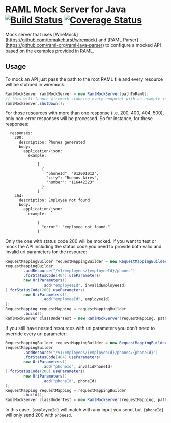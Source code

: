 # RAML Mock Server for Java [![Build Status](https://travis-ci.org/arielsegura/raml-java-mock-server.svg?branch=master)](https://travis-ci.org/arielsegura/raml-java-mock-server) [![Coverage Status](https://coveralls.io/repos/github/arielsegura/raml-java-mock-server/badge.svg?branch=master)](https://coveralls.io/github/arielsegura/raml-java-mock-server?branch=master)

Mock server that uses [WireMock] (https://github.com/tomakehurst/wiremock) and [RAML Parser] (https://github.com/raml-org/raml-java-parser) to configure a mocked API based on the examples provided in RAML. 

## Usage

To mock an API just pass the path to the root RAML file and every resource will be stubbed in wiremock. 

```java
RamlMockServer ramlMockServer = new RamlMockServer(pathToRaml);
// this will launch wiremock stubbing every endpoint with an example in the RAML file. 
ramlMockServer.shutDown();
```

For those resources with more than one response (i.e. 200, 400, 404, 500), only non-error responses will be processed. 
So for instance, for these responses: 
```raml
  responses:
    200:
      description: Phones generated
      body:
        application/json:
          example:
            |
              [
                {
                  "phoneId": "012001012",
                  "city": "Buenos Aires",
                  "number": "116442323"
                }
              ]
    404:
      description: Employee not found
      body:
        application/json:
          example:
            |
              {
                "error": "employee not found."
              }
```
Only the one with status code 200 will be mocked. If you want to test or mock the API including the status code you need to provide both valid and invalid uri parameters for the resource: 
```java
RequestMappingBuilder requestMappingBuilder = new RequestMappingBuilderImpl();
requestMappingBuilder
        .addResource("/v1/employees/{employeeId}/phones")
        .forStatusCode(404).useParameters(
        new UriParameters()
                .add("employeeId", invalidEmployeeId)
).forStatusCode(200).useParameters(
        new UriParameters()
                .add("employeeId", employeeId)
);
RequestMapping requestMapping = requestMappingBuilder
        .build();
RamlMockServer classUnderTest = new RamlMockServer(requestMapping, pathToRaml);
```
If you still have nested resources with uri parameters you don't need to override every uri parameter: 
```java
RequestMappingBuilder requestMappingBuilder = new RequestMappingBuilderImpl();
requestMappingBuilder
        .addResource("/v1/employees/{employeeId}/phones/{phoneId}")
        .forStatusCode(404).useParameters(
        new UriParameters()
                .add("phoneId", invalidPhoneId)
).forStatusCode(200).useParameters(
        new UriParameters()
                .add("phoneId", phoneId)
);
RequestMapping requestMapping = requestMappingBuilder
        .build();
RamlMockServer classUnderTest = new RamlMockServer(requestMapping, pathToRaml);
```
In this case, `{employeeId}` will match with any input you send, but `{phoneId}` will only send 200 with `phoneId`. 
